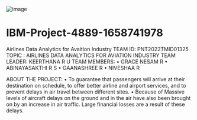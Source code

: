 ![image](https://user-images.githubusercontent.com/113972948/202466666-4ca13dbd-975b-46e5-be57-7150e9741dd1.png)

# IBM-Project-4889-1658741978
Airlines Data Analytics for Avaition Industry
 TEAM ID: PNT2022TMID01325
TOPIC : AIRLINES DATA ANALYTICS FOR AVIATION INDUSTRY
TEAM LEADER:
   KEERTHANA R U
TEAM MEMBERS:
•	GRACE NESAM R
•	ABINAYASAKTHI R S
•	GAANASHREE R
•	NIVESHAA R

ABOUT THE PROJECT:
• To guarantee that passengers will arrive at their destination on schedule, to offer better airline and airport services, and to prevent delays in air travel between different sites.
• Because of Massive levels of aircraft delays on the ground and in the air have also been brought on by an increase in air traffic. Large financial losses are a result of these delays.

